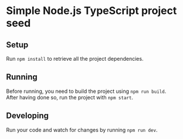 # Simple Node.js TypeScript project seed

## Setup
Run `npm install` to retrieve all the project dependencies.

## Running
Before running, you need to build the project using `npm run build`.\
After having done so, run the project with `npm start`.

## Developing
Run your code and watch for changes by running `npm run dev`.
